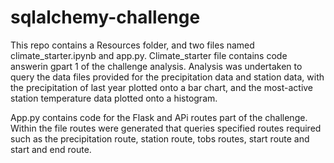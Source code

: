 # sqlalchemy-challenge

This repo contains a Resources folder, and two files named climate_starter.ipynb and app.py.
Climate_starter file contains code answerin gpart 1 of the challenge analysis.
Analysis was undertaken to query the data files provided for the precipitation data and station data,
with the precipitation of last year plotted onto a bar chart, and the most-active station temperature data
plotted onto a histogram.

App.py contains code for the Flask and APi routes part of the challenge. Within the file
routes were generated that queries specified routes required such as the precipitation route, station route,
tobs routes, start route and start and end route.
